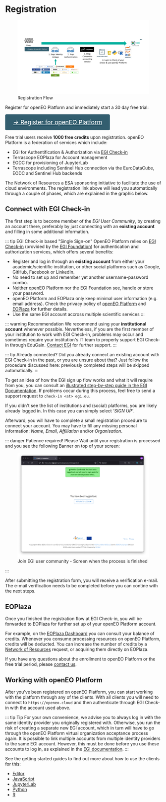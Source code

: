 
# Registration

<figure>
    <img src="./Registration_Flow.png" alt="Registration Flow">
    <figcaption>Registration Flow</figcaption>
</figure>

Register for openEO Platform and immediately start a 30 day free trial:

<a href="https://sso.terrascope.be/auth/realms/terrascope/protocol/openid-connect/auth?client_id=openeoplatform&redirect_uri=https://openeo.cloud/welcome-to-openeo-platform/&state=0%2F95954a95-1968-4a64-8b88-fef0f47936fb&response_type=code&scope=openid" class="action-button" style="display: inline-block; font-size:1.2rem; color: #fff; background-color: #335e6f; padding: 0.8rem 1.6rem; border-radius: 4px; border-bottom: 1px solid #2e5564;">&rarr; Register for openEO Platform</a>

Free trial users receive **1000 free credits** upon registration. openEO Platform is a federation of services which include:
- EGI for Authentification & Authorization via [EGI Check-in](https://www.egi.eu/services/check-in/)
- Terrascope EOPlaza for Account management
- EODC for provisioning of JupyterLab
- Terrascope including Sentinel Hub connection via the EuroDataCube, EODC and Sentinel Hub backends

The Network of Resources a ESA sponsoring initiative to facilitate the use of cloud environments.
The registration link above will lead you automatically through a couple of phases,
which are explained in the graphic below.

## Connect with EGI Check-in

The first step is to become member of the *EGI User Community*, 
by creating an account there,
preferably by just connecting with an **existing account**
and filling in some additional information.


::: tip EGI Check-in based "Single Sign-on"
OpenEO Platform relies on
[EGI Check-in](https://www.egi.eu/services/check-in/)
(provided by the [EGI Foundation](https://egi.eu))
for authentication and authorization services,
which offers several benefits:

- Register and log in through an **existing account**
  from either your academic/scientific institution,
  or other social platforms such as Google, GitHub, Facebook or LinkedIn.
- No need to set up and remember yet another username-password combo.
- Neither openEO Platform nor the EGI Foundation see, handle or store your password.
- openEO Platform and EOPlaza only keep minimal user information (e.g. email address).
  Check the privacy policy of [openEO Platform](https://openeo.cloud/privacy-policy)
  and [EOPlaza](https://vito.be/en/privacy-policy) for further details.
- Use the same EGI account accross multiple scientific services
:::


::: warning Recommendation
We recommend using your **institutional account** whenever possible.
Nevertheless, if you are the first member of your institution to work with EGI Check-in, 
problems may occur and sometimes require your institution's IT team to properly
support EGI Check-in through EduGain.
[Contact EGI](https://www.egi.eu/service-contact/) for further support.
:::


::: tip Already connected?
Did you already connect an existing account with EGI Check-in in the past,
or you are unsure about that?
Just follow the procedure discussed here:
previously completed steps will be skipped automatically.
:::


To get an idea of how the EGI sign up flow works and what it will require from you,
you can consult an [illustrated step-by-step guide in the EGI Documentation](https://docs.egi.eu/users/aai/check-in/signup/).
If problems occur during this process, feel free to send a support request to `check-in <at> egi.eu`.


If you didn't see the list of institutions and (social) platforms, you are likely already logged in.
In this case you can simply select *'SIGN UP'*.

Afterward, you will have to complete a small registration procedure to connect your account.
You may have to fill any missing personal information: *Name*, *Email*, *Affiliation* and/or *Organisation*.

::: danger Patience required!
Please Wait until your registration is processed and you see the following Banner on top of your screen:
<figure>
    <img src="./join0.png" alt="Join EGI user community - process end">
    <figcaption>Join EGI user community - Screen when the process is finished</figcaption>
</figure>
:::


After submitting the registration form, you will receive a verification e-mail.
The e-mail verification needs to be completed before you can contine with the next steps.


## EOPlaza

Once you finished the registration flow at EGI Check-in, 
you will be forwarded to EOPlaza for further set up of your openEO Platform account.

For example, on the [EOPlaza Dashboard](https://portal.terrascope.be/dashboard)
you can consult your balance of credits.
Whenever you consume processing resources on openEO Platform, credits will be deducted. 
You can increase the number of credits by a [Network of Resources](https://openeo.cloud/esa-network-of-resources-funding/) request, 
or acquiring them directly on EOPlaza.


If you have any questions about the enrollment to openEO Platform or the free trial period,
please [contact us](https://openeo.cloud/contact/).


## Working with openEO Platform

After you've been registered on openEO Platform, you can start working with
the platform through any of the clients. With all clients you will need to connect to
`https://openeo.cloud` and then authenticate through EGI Check-in with the 
account used above.

::: tip Tip
For your own convenience, we advise you to always log in with the same identity provider you originally registered with. Otherwise, you run the risk of creating a separate new EGI account, which in turn will have to go through the openEO Platform virtual organization acceptance process again.
It is possible to link multiple accounts from multiple identity providers to the same EGI account. However, this must be done before you use these accounts to log in, as explained in the [EGI documentation](https://docs.egi.eu/users/aai/check-in/linking/).
:::

See the getting started guides to find out more about how to use the clients for this:

* [Editor](../getting-started/editor/index.md)
* [JavaScript](../getting-started/javascript/index.md#authentication)
* [JupyterLab](../getting-started/jupyterlab/index.md)
* [Python](../getting-started/python/index.md#authentication)
* [R](../getting-started/r/index.md#authentication)

 

